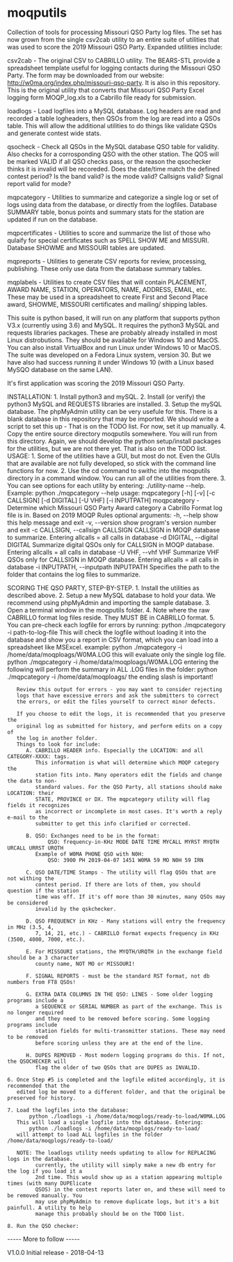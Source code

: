 # moqputils
Collection of tools for processing Missouri QSO Party log files. 
The set has now grown from the single csv2cab utility to an entire
suite of utilities that was used to score the 2019 Missouri QSO 
Party. Expanded utilities include:

   csv2cab - The original CSV to CABRILLO utility. The BEARS-STL
             provide a spreadsheet template useful for logging 
             contacts during the Missouri QSO Party. The form 
             may be downloaded from our website: 
             http://w0ma.org/index.php/missouri-qso-party.
             It is also in this repository.
             This is the original utility that converts that
             Missouri QSO Party Excel logging form MOQP_log.xls 
             to a Cabrillo file ready for submission.
   
   loadlogs - Load logfiles into a MySQL database. Log headers 
              are read and recorded a table logheaders, then
              QSOs from the log are read into a QSOs table. 
              This will allow the additional utilities to do 
              things like validate QSOs and generate contest 
              wide stats.
              
   qsocheck - Check all QSOs in the MySQL database QSO table
              for validity. Also checks for a corrosponding QSO
              with the other station. The QOS will be marked
              VALID if all QSO checks pass, or the reason the
              qsochecker thinks it is invalid will be recoreded.
              Does the date/time match the defined contest period? 
              Is the band valid?
              is the mode valid? 
              Callsigns valid? 
              Signal report valid for mode?

   mqpcategory - Utilities to summarize and categorize a single 
                 log or set of logs using data from the database,
                 or directly from the logfiles. Database SUMMARY
                 table, bonus points and summary stats for the
                 station are updated if run on the database.
                 
   mqpcertificates - Utilities to score and summarize the list 
                     of those who qulaify for special certificates
                     such as SPELL SHOW ME and MISSURI. Database
                     SHOWME and MISSOURI tables are updated.

   mqpreports - Utilities to generate CSV reports for review, 
                processing, publishing.  These only use data
                from the database summary tables.
              
   mqplabels - Utilities to create CSV files that will contain
               PLACEMENT, AWARD NAME, STATION, OPERATORS, NAME,
               ADDRESS, EMAIL, etc. These may be used in a 
               spreadsheet to create First and Second Place 
               award, SHOWME, MISSOURI certificates and mailing/
               shipping lables.

This suite is python based, it will run on any platform that supports
python V3.x (currently using 3.6) and MySQL. It requires the python3
MySQL and requests libraries packages. These are probably already
installed in most Linux distrobutions. They should be available for
Windows 10 and MacOS. You can also install VirtualBox and run Linux
under Windows 10 or MacOS. The suite was developed on a Fedora Linux
system, version 30. But we have also had success running it under 
Windows 10 (with a Linux based MySQO database on the same LAN).

It's first application was scoring the 2019 Missouri QSO Party.

INSTALLATION:
    1. Install python3 and mySQL.
    2. Install (or verify) the python3 MySQL and REQUESTS 
       libraries are installed.
    3. Setup the mySQL database. The phpMyAdmin utility can be
       very usefule for this. There is a blank database in this
       repository that may be imported. We should write a script
       to set this up - That is on the TODO list.
       For now, set it up manually.
    4. Copy the entire source directory moqputils somewhere.
       You will run from this directory. Again, we should develop
       the python setup/install packages for the utilities, but we
       are not there yet. That is also on the TODO list.
USAGE:
    1. Some of the utilities have a GUI, but most do not. Even the
       GUIs that are available are not fully developed, so stick with
       the command line functions for now.
    2. Use the cd command to swithc into the moqputils directory in 
       a command window. You can run all of the utilities from there.
    3. You can see options for each utility by entering:
       ./utility-name --help. Example:
       python ./mqpcategory --help
       usage: mqpcategory [-h] [-v] [-c CALLSIGN] [-d DIGITAL] [-U VHF] [-i INPUTPATH]
       moqpcategory - Determine which Missouri QSO Party Award category a Cabrillo Format log file is in. Based on 2019 MOQP
       Rules
       optional arguments:
             -h, --help            show this help message and exit
             -v, --version         show program's version number and exit
             -c CALLSIGN, --callsign CALLSIGN
              CALLSIGN in MOQP database to summarize. Entering allcalls = all calls in database
             -d DIGITAL, --digital DIGITAL
             Summarize digital QSOs only for CALLSIGN in MOQP database. Entering allcalls = all calls in
             database
             -U VHF, --vhf VHF     Summarize VHF QSOs only for CALLSIGN in MOQP database. Entering allcalls = all calls in
                                   database
             -i INPUTPATH, --inputpath INPUTPATH
              Specifies the path to the folder that contains the log files to summarize.      
              
SCORING THE QSO PARTY, STEP-BY-STEP.
    1. Install the utilities as described above.
    2. Setup a new MySQL database to hold your data. We recommend using phpMyAdmin
       and importing the sample database.
    3. Open a terminal window in the moqputils folder.
    4. Note where the raw CABRILLO format log files reside. They MUST BE in CABRILLO format.
    5. You can pre-check each logfile for errors by running:
           python ./mqpcategory -i path-to-log-file
       This will check the logfile without loading it into the database and show you
       a report in CSV format, which you can load into a spreadsheet like MSExcel.
       example:
           python ./mqpcategory -i /home/data/moqploags/W0MA.LOG
       this will evaluate only the single log file.
           python ./mqpcategory -i /home/data/moqploags/W0MA.LOG
       entering the following will perform the summary in ALL .LOG files
       in the folder:
           python ./mqpcategory -i /home/data/moqploags/
       the ending slash is important!
       
       Review this output for errors - you may want to consider rejecting
       logs that have excessive errors and ask the submitters to correct
       the errors, or edit the files yourself to correct minor defects.
       
       If you choose to edit the logs, it is recommended that you preserve the
       original log as submitted for history, and perform edits on a copy of
       the log in another folder.
       Things to look for include:
          A. CABRILLO HEADER info. Especially the LOCATION: and all CATEGORY-XXXX: tags. 
             This information is what will determine which MOQP category the
             station fits into. Many operators edit the fields and change the data to non-
             standard values. For the QSO Party, all stations should make LOCATION: their 
             STATE, PROVINCE or DX. The mqpcategory utility will flag fields it recognizes 
             as incorrect or incomplete in most cases. It's worth a reply e-mail to the 
             submitter to get this info clarified or corrected. 
             
          B. QSO: Exchanges need to be in the format:
                 QSO: frequency-in-KHz MODE DATE TIME MYCALL MYRST MYQTH URCALL URRST URQTH
             Example of W0MA PHONE QSO with N0H:
                 QSO: 3900 PH 2019-04-07 1451 W0MA 59 MO N0H 59 IRN
          
          C. QSO DATE/TIME Stamps - The utility will flag QSOs that are not withing the 
             contest period. If there are lots of them, you should question if the station 
             time was off. If it's off more than 30 minutes, many QSOs may be considered 
             invalid by the qskchecker.
             
          D. QSO FREQUENCY in KHz - Many stations will entry the frequency in MHz (3.5, 4, 
             7, 14, 21, etc.) - CABRILLO format expects frequency in KHz (3500, 4000, 7000, etc.).
             
          E. For MISSOURI stations, the MYQTH/URQTH in the exchange field should be a 3 character
             county name, NOT MO or MISSOURI!
             
          F. SIGNAL REPORTS - must be the standard RST format, not db numbers from FT8 QSOs!
          
          G. EXTRA DATA COLUMNS IN THE QSO: LINES - Some older logging programs include a
             a SEQUENCE or SERIAL NUMBER as part of the exchange. This is no longer required
             and they need to be removed before scoring. Some logging programs include 
             station fields for multi-transmitter stations. These may need to be removed 
             before scoring unless they are at the end of the line.
             
          H. DUPES REMOVED - Most modern logging programs do this. If not, the QSOCHECKER will 
             flag the older of two QSOs that are DUPES as INVALID.
    
    6. Once Step #5 is completed and the logfile edited accordingly, it is recommended that the 
       edited log be moved to a different folder, and that the original be preserved for history.
       
    7. Load the logfiles into the database:
           python ./loadlogs -i /home/data/moqplogs/ready-to-load/W0MA.LOG  
       This will load a single logfile into the database. Entering:
           python ./loadlogs -i /home/data/moqplogs/ready-to-load/
       will attempt to load ALL logfiles in the folder /home/data/moqplogs/ready-to-load/
       
       NOTE: The loadlogs utility needs updating to allow for REPLACING logs in the database.
             currently, the utility will simply make a new db entry for the log if you load it a
             2nd time. This would show up as a station appearing multiple times (with many DUPElicate
             QSOS) in the contest reports later on, and these will need to be removed manually. You
             may use phpMyAdmin to remove duplicate logs, but it's a bit painfull. A utility to help
             manage this probably should be on the TODO list.
       
    8. Run the QSO checker:
    
             
 ----- More to follow -----

V1.0.0 Initial release - 2018-04-13
